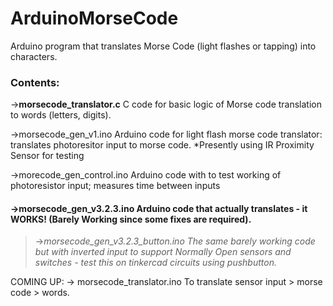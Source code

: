 # ArduinoMorseCode
Arduino program that translates Morse Code (light flashes or tapping) into characters.

### Contents:
->**morsecode_translator.c** C code for basic logic of Morse code translation to words (letters, digits).

->morsecode_gen_v1.ino Arduino code for light flash morse code translator: translates photoresitor input to morse code. *Presently using IR Proximity Sensor for testing

->morecode_gen_control.ino Arduino code with to test working of photoresistor input; measures time between inputs

#### ->**morsecode_gen_v3.2.3.ino Arduino code that actually translates - it WORKS! (Barely Working since some fixes are required).**

>->_morsecode_gen_v3.2.3_button.ino The same barely working code but with inverted input to support Normally Open sensors and switches - test this on tinkercad circuits using pushbutton._

COMING UP: -> morsecode_translator.ino To translate sensor input > morse code > words.
